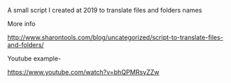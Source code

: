 
A small script I created at 2019 to translate files and folders names 

More info

http://www.sharontools.com/blog/uncategorized/script-to-translate-files-and-folders/


Youtube example-

https://www.youtube.com/watch?v=bhQPMRsyZZw
